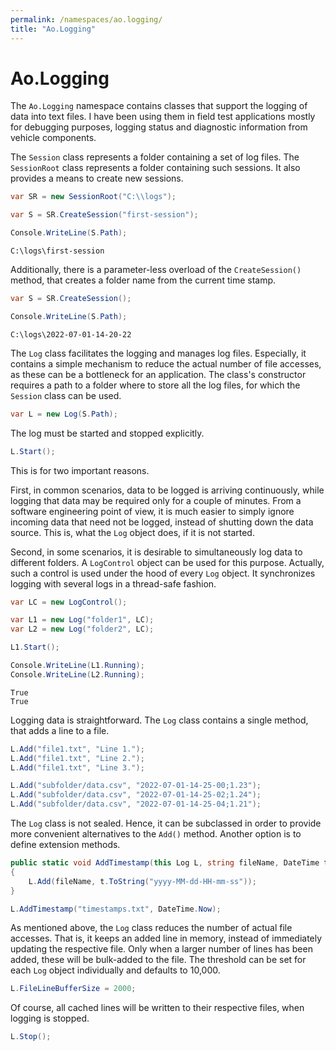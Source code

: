 ```yaml
---
permalink: /namespaces/ao.logging/
title: "Ao.Logging"
---
```


# Ao.Logging

The `Ao.Logging` namespace contains classes that support the logging of data into text files. I have been using them in field test applications mostly for debugging purposes, logging status and diagnostic information from vehicle components.

The `Session` class represents a folder containing a set of log files. The `SessionRoot` class represents a folder containing such sessions. It also provides a means to create new sessions.

```csharp
var SR = new SessionRoot("C:\\logs");

var S = SR.CreateSession("first-session");

Console.WriteLine(S.Path);
```

```console
C:\logs\first-session
```

Additionally, there is a parameter-less overload of the `CreateSession()` method, that creates a folder name from the current time stamp.

```csharp
var S = SR.CreateSession();

Console.WriteLine(S.Path);
```

```console
C:\logs\2022-07-01-14-20-22
```

The `Log` class facilitates the logging and manages log files. Especially, it contains a simple mechanism to reduce the actual number of file accesses, as these can be a bottleneck for an application. The class's constructor requires a path to a folder where to store all the log files, for which the `Session` class can be used.

```csharp
var L = new Log(S.Path);
```

The log must be started and stopped explicitly. 

```csharp
L.Start();
```

This is for two important reasons. 

First, in common scenarios, data to be logged is arriving continuously, while logging that data may be required only for a couple of minutes. From a software engineering point of view, it is much easier to simply ignore incoming data that need not be logged, instead of shutting down the data source. This is, what the `Log` object does, if it is not started.

Second, in some scenarios, it is desirable to simultaneously log data to different folders. A `LogControl` object can be used for this purpose. Actually, such a control is used under the hood of every `Log` object. It synchronizes logging with several logs in a thread-safe fashion.

```csharp
var LC = new LogControl();

var L1 = new Log("folder1", LC);
var L2 = new Log("folder2", LC);

L1.Start();

Console.WriteLine(L1.Running);
Console.WriteLine(L2.Running);
```

```console
True
True
```

Logging data is straightforward. The `Log` class contains a single method, that adds a line to a file.

```csharp
L.Add("file1.txt", "Line 1.");
L.Add("file1.txt", "Line 2.");
L.Add("file1.txt", "Line 3.");

L.Add("subfolder/data.csv", "2022-07-01-14-25-00;1.23");
L.Add("subfolder/data.csv", "2022-07-01-14-25-02;1.24");
L.Add("subfolder/data.csv", "2022-07-01-14-25-04;1.21");
```

The `Log` class is not sealed. Hence, it can be subclassed in order to provide more convenient alternatives to the `Add()` method. Another option is to define extension methods.

```csharp
public static void AddTimestamp(this Log L, string fileName, DateTime t)
{
    L.Add(fileName, t.ToString("yyyy-MM-dd-HH-mm-ss"));
}
```

```csharp
L.AddTimestamp("timestamps.txt", DateTime.Now);
```

As mentioned above, the `Log` class reduces the number of actual file accesses. That is, it keeps an added line in memory, instead of immediately updating the respective file. Only when a larger number of lines has been added, these will be bulk-added to the file. The threshold can be set for each `Log` object individually and defaults to 10,000.

```csharp
L.FileLineBufferSize = 2000;
```

Of course, all cached lines will be written to their respective files, when logging is stopped.

```csharp
L.Stop();
```
